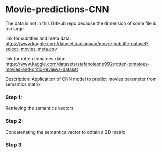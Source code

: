 # Movie-predictions-CNN

The data is not in this GitHub repo because the dimension of some file is too large

link for subtitles and meta data: https://www.kaggle.com/datasets/adiamaan/movie-subtitle-dataset?select=movies_meta.csv

link for rotten tomatoes data: https://www.kaggle.com/datasets/stefanoleone992/rotten-tomatoes-movies-and-critic-reviews-dataset

Description:
Application of CNN model to predict movies parameter from semantics matrix

### Step 1:

Retrieving the semantics vectors

### Step 2: 
 
Concatenating the semantics vector to obtain a 2D matrix 

### Step 3

